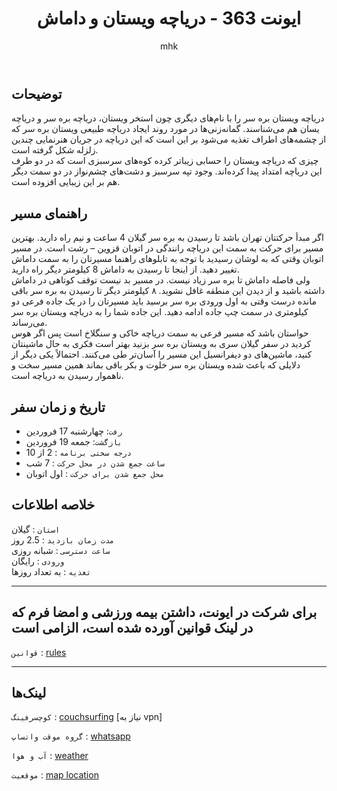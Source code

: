﻿---
layout: post
title: "ایونت 363 - دریاچه ویستان و داماش"
author: mhk
categories: [Nature]
tags: [nature, gilan]
image: assets/img/nature/363-vistan.jpeg
description: "ایونت 363 - دریاچه ویستان و داماش"
featured: true
hidden: true
rating: 5
---

## توضیحات
دریاچه ویستان بره سر را با نام‌های دیگری چون استخر ویستان، دریاچه بره‌ سر و دریاچه یسان هم می‌شناسند. گمانه‌زنی‌ها در مورد روند ایجاد دریاچه طبیعی ویستان بره سر که از چشمه‌های اطراف تغذیه می‌شود بر این است که این دریاچه در جریان هنرنمایی چندین زلزله شکل گرفته است.  
چیزی که دریاچه ویستان را حسابی زیباتر کرده کوه‌های سرسبزی است که در دو طرف این دریاچه امتداد پیدا کرده‌اند. وجود تپه سرسبز و دشت‌های چشم‌نواز در دو سمت دیگر هم بر این زیبایی افزوده است.  

## راهنمای مسیر
اگر مبدأ حرکتتان تهران باشد تا رسیدن به بره سر گیلان 4 ساعت و نیم راه دارید. بهترین مسیر برای حرکت به سمت این دریاچه رانندگی در اتوبان قزوین – رشت است. در مسیر اتوبان وقتی که به لوشان رسیدید با توجه به تابلوهای راهنما مسیرتان را به سمت داماش تغییر دهید. از اینجا تا رسیدن به داماش 8 کیلومتر دیگر راه دارید.  
ولی فاصله داماش تا بره سر زیاد نیست. در مسیر بد نیست توقف کوتاهی در داماش داشته باشید و از دیدن این منطقه غافل نشوید. ۸ کیلومتر دیگر تا رسیدن به بره سر باقی مانده درست وقتی به اول ورودی بره سر برسید باید مسیرتان را در یک جاده فرعی دو کیلومتری در سمت چپ جاده ادامه دهید. این جاده شما را به دریاچه ویستان بره سر می‌رساند.  
حواستان باشد که مسیر فرعی به سمت دریاچه خاکی و سنگلاخ است پس اگر هوس کردید در سفر گیلان سری به ویستان بره سر بزنید بهتر است فکری به حال ماشینتان کنید، ماشین‌های دو دیفرانسیل این مسیر را آسان‌تر طی می‌کنند. احتمالاً یکی دیگر از دلایلی که باعث شده ویستان بره سر خلوت و بکر باقی بماند همین مسیر سخت و ناهموار رسیدن به دریاچه است.  

## تاریخ و زمان سفر  
  - `رفت`: چهارشنبه 17 فروردین  
  - `بازگشت`: جمعه 19 فروردین   
  - `درجه سختی برنامه` : 2 از 10  
  - `ساعت جمع شدن در محل حرکت` : 7 شب
  - `محل جمع شدن برای حرکت` : اول اتوبان

## خلاصه اطلاعات
`استان` : گیلان   
`مدت زمان بازدید` : 2.5 روز   
`ساعت دسترسی` : شبانه روزی  
`ورودی` : رایگان  
`تغذیه` : به تعداد روزها


---

## برای شرکت در ایونت، داشتن بیمه ورزشی و امضا فرم که در لینک قوانین آورده شده است، الزامی است

`قوانین` : [rules](/rules-weekend)  

---

## لینک‌ها

`کوچسرفینگ` : [couchsurfing]() [نیاز به vpn]  

`گروه موقت واتساپ` : [whatsapp]()  

`آب و هوا` : [weather](https://www.windy.com/36.752/49.762?36.249,49.762,8)

`موقعیت` : [map location](https://www.google.com/maps/place/Viastani+Stel/data=!4m2!3m1!1s0x3ff4df3ef7b3c68b:0xcd9c86a0785a9c78?sa=X&ved=2ahUKEwiV267G1P72AhWMiqQKHZpXCrgQ8gF6BQiKARAB)  